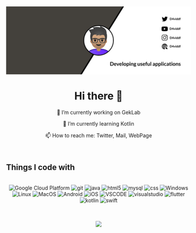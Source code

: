![Imagen perfil](/resources/profile_photo-2.jpg)

<h1 align=center>Hi there 👋</h1>
<p align=center>🔭 I’m currently working on GekLab</p>
<p align=center>📖 I’m currently learning Kotlin</p>
<p align=center>📫 How to reach me: Twitter, Mail, WebPage</p>
</br>
<h2>Things I code with</h2>
</br>
<div align=center>
    <img alt="Google Cloud Platform" src="https://img.shields.io/badge/-Google_Cloud_Platform-1a73e8?style=flat-square&logo=google-cloud&logoColor=white" />
    <img alt="git" src="https://img.shields.io/badge/-Git-1a73e8?style=flat-square&logo=git&logoColor=white" />
    <img alt="java" src="https://img.shields.io/badge/-Java-1a73e8?style=flat-square&logo=java&logoColor=white" />
    <img alt="html5" src="https://img.shields.io/badge/-HTML5-1a73e8?style=flat-square&logo=html5&logoColor=white" />
    <img alt="mysql" src="https://img.shields.io/badge/-MySQL-1a73e8?style=flat-square&logo=mysql&logoColor=white" />
    <img alt="css" src="https://img.shields.io/badge/-CSS-1a73e8?style=flat-square&logo=css3&logoColor=white" />
    <img alt="Windows" src="https://img.shields.io/badge/-WINDOWS-1a73e8?style=flat-square&logo=windows&logoColor=white" />
    <img alt="Linux" src="https://img.shields.io/badge/-Linux-1a73e8?style=flat-square&logo=linux&logoColor=white" />
    <img alt="MacOS" src="https://img.shields.io/badge/-Mac_OS-1a73e8?style=flat-square&logo=apple&logoColor=white" />
    <img alt="Android" src="https://img.shields.io/badge/-Android-1a73e8?style=flat-square&logo=android&logoColor=white" />
    <img alt="iOS" src="https://img.shields.io/badge/-iOS-1a73e8?style=flat-square&logo=ios&logoColor=white" />
    <img alt="VSCODE" src="https://img.shields.io/badge/-Visual_Studio_Code-1a73e8?style=flat-square&logo=visualstudiocode&logoColor=white" />
    <img alt="visualstudio" src="https://img.shields.io/badge/-Visual_Studio-1a73e8?style=flat-square&logo=visualstudio&logoColor=white" />
    <img alt="flutter" src="https://img.shields.io/badge/-Flutter-1a73e8?style=flat-square&logo=flutter&logoColor=white" />
    <img alt="kotlin" src="https://img.shields.io/badge/-Kotlin-1a73e8?style=flat-square&logo=kotlin&logoColor=white" />
    <img alt="swift" src="https://img.shields.io/badge/-Swift-1a73e8?style=flat-square&logo=swift&logoColor=white" />
</div>
</br>
</br>
<div align=center>

![](https://github-readme-stats.vercel.app/api?username=D4vidDf&show_icons=true&count_private=true&theme=dark&locale=es&border_radius=10&icon_color=f44uif)

</div>



